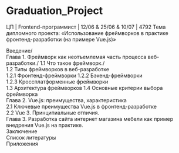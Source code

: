 # Graduation_Project

ЦП | Frontend-программист | 12/06 & 25/06 & 10/07 | 4792
Тема дипломного проекта: 
«Использование фреймворков в практике фронтенд-разработки 
(на примере Vue.js)»

Введение/	
Глава 1. Фреймворк как неотъемлемая часть процесса веб-разработки./	
1.1	Что такое фреймворк./	
1.2	Типы фреймворков в веб-разработке	
1.2.1	Фронтенд-фреймворки	
1.2.2	Бэкенд-фреймворки	
1.2.3	Кроссплатформенные фреймворки	
1.3	Архитектура фреймворков	
1.4	Основные критерии выбора фреймворка 	
Глава 2. Vue.js: преимущества, характеристика	
2.1	Ключевые преимущества Vue.js в фронтенд-разработке	
2.2	Vue 3. Принципиальные отличия.	
Глава 3.  Разработка сайта интернет магазина мебели как пример внедрения Vue.js на практике.	                       
Заключение	
Список литературы	
Приложения	

